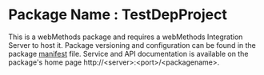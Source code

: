 # Package Name : TestDepProject
This is a webMethods package and requires a webMethods Integration Server to host it. Package versioning and configuration can be found in the package [manifest](./TestDepProject/manifest.v3) file. Service and API documentation is available on the package's home page http://&lt;server&gt;:&lt;port&gt;/&lt;packagename>.